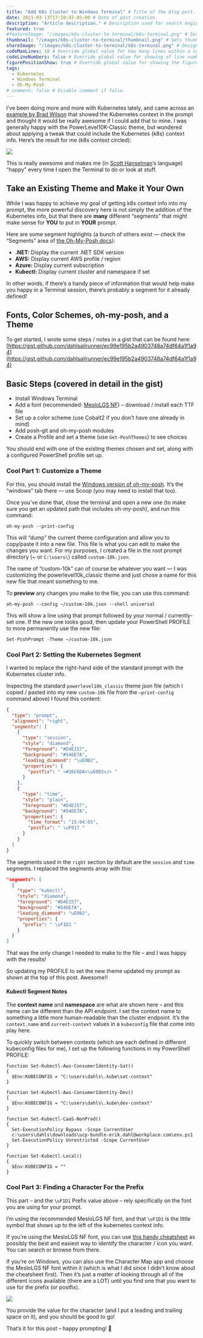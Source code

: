 ```yaml
---
title: "Add K8s Cluster to Windows Terminal" # Title of the blog post.
date: 2021-03-13T17:10:47-05:00 # Date of post creation.
description: "Article description." # Description used for search engine.
featured: true 
#featureImage: "/images/k8s-cluster-to-terminal/k8s-terminal.png" # Sets featured image on blog post.
thumbnail: "/images/k8s-cluster-to-terminal/thumbnail.png" # Sets thumbnail image appearing inside card on homepage.
shareImage: "/images/k8s-cluster-to-terminal/k8s-terminal.png" # Designate a separate image for social media sharing.
codeMaxLines: 18 # Override global value for how many lines within a code block before auto-collapsing.
codeLineNumbers: false # Override global value for showing of line numbers within code block.
figurePositionShow: true # Override global value for showing the figure label.
tags:
  - Kubernetes
  - Windows Terminal
  - Oh-My-Posh
# comment: false # Disable comment if false.
---
```


I’ve been doing more and more with Kubernetes lately, and came across an [example by Brad Wilson](https://bradwilson.io/blog/prompt/powershell) that showed the Kubernetes context in the prompt and thought it would be really awesome if I could add that to mine. I was generally happy with the PowerLevel10K-Classic theme, but wondered about applying a tweak that could include the Kubernetes (k8s) context info. Here’s the result for me (k8s context circled):

![](/images/k8s-cluster-to-terminal/k8s-terminal.png)

This is really awesome and makes me (in [Scott Hanselman](https://www.hanselman.com/about)‘s language) “happy” every time I open the Terminal to do or look at stuff.

## Take an Existing Theme and Make it Your Own
While I was happy to achieve my goal of getting k8s context info into my prompt, the more powerful discovery here is not simply the addition of the Kubernetes info, but that there are **many** different “segments” that might make sense for **YOU** to put in **YOUR** prompt.

Here are some segment highlights (a bunch of others exist — check the “Segments” area of [the Oh-My-Posh docs](https://ohmyposh.dev/docs/)):

* **.NET:** Display the current .NET SDK version
* **AWS:** Display current AWS profile / region
* **Azure:** Display current subscription
* **Kubectl:** Display current cluster and namespace if set

In other words, if there’s a handy piece of information that would help make you happy in a Terminal session, there’s probably a segment for it already defined!

## Fonts, Color Schemes, oh-my-posh, and a Theme
To get started, I wrote some steps / notes in a gist that can be found here: [https://gist.github.com/dahlsailrunner/ec99e195b2a4903748a74df64a1f1a94](https://gist.github.com/dahlsailrunner/ec99e195b2a4903748a74df64a1f1a94)

## Basic Steps (covered in detail in the gist)
* Install Windows Terminal
* Add a font (recommended: [MesloLGS NF](https://github.com/romkatv/powerlevel10k#manual-font-installation)) – download / install each TTF file
* Set up a color scheme (use Cobalt2 if you don’t have one already in mind)
* Add posh-git and oh-my-posh modules
* Create a Profile and set a theme (use `Get-PoshThemes`) to see choices

You should end with one of the existing themes chosen and set, along with a configured PowerShell profile set up.

### Cool Part 1: Customize a Theme
For this, you should install the [Windows version of oh-my-posh](https://ohmyposh.dev/docs/windows). It’s the “windows” tab there — use Scoop (you may need to install that too).

Once you’ve done that, close the terminal and open a new one (to make sure you get an updated path that includes oh-my-posh), and run this command:

```
oh-my-posh --print-config
```
This will “dump” the current theme configuration and allow you to copy/paste it into a new file. This file is what you can edit to make the changes you want. For my purposes, I created a file in the root prompt directory (~ or `C:\users\`) called `custom-10k.json`.

The name of “custom-10k” can of course be whatever you want — I was customizing the powerlevel10k_classic theme and just chose a name for this new file that meant something to me.

To **preview** any changes you make to the file, you can use this command:
```
oh-my-posh --config ~/custom-10k.json --shell universal
```
This will show a line using that prompt followed by your normal / currently-set one. If the new one looks good, then update your PowerShell PROFILE to more permanently use the new file:
```posh
Set-PoshPrompt -Theme ~/custom-10k.json
```

###  Cool Part 2: Setting the Kubernetes Segment
I wanted to replace the right-hand side of the standard prompt with the Kubernetes
cluster info.

Inspecting the standard `powerlevel10k_classic` theme json file (which I copied / pasted into my new `custom-10k` file from the `–print-config` command above) I found this content:

```json 6, 16
{
  "type": "prompt",
  "alignment": "right",
  "segments": [
    {
      "type": "session",
      "style": "diamond",
      "foreground": "#D4E157",
      "background": "#546E7A",
      "leading_diamond": "\uE0B2",
      "properties": {
        "postfix": " <#26C6DA>\uE0B3</> "
      }
    },
    {
      "type": "time",
      "style": "plain",
      "foreground": "#D4E157",
      "background": "#546E7A",
      "properties": {
        "time_format": "15:04:05",
        "postfix": " \uF017 "
      }
    }
  ]
}
```
The segments used in the `right` section by default are the `session` and `time` segments. I replaced the segments array with this:
```json
"segments": [
  {
    "type": "kubectl",
    "style": "diamond",
    "foreground": "#D4E157",
    "background": "#546E7A",
    "leading_diamond": "uE0B2",
    "properties": {             
      "prefix": " \uF1D1 "
    }
  }  
]
```

That was the only change I needed to make to the file – and I was happy with the results!

So updating my PROFILE to set the new theme updated my prompt as shown at the top of this post. Awesome!!

#### Kubectl Segment Notes
The **context name** and **namespace** are what are shown here – and this name can be different than the API endpoint. I set the context name to something a little more human-readable than the cluster endpoint. It’s the `context.name` and `current-context` values in a `kubeconfig` file that come into play here.

To quickly switch between contexts (which are each defined in different kubeconfig files for me), I set up the following functions in my PowerShell PROFILE:

```posh
function Set-Kubectl-Aws-ConsumerIdentity-Sat()
{
  $Env:KUBECONFIG = "C:\users\dahls\.kube\sat-context"
} 
 
function Set-Kubectl-Aws-ConsumerIdentity-Dev()
{
  $Env:KUBECONFIG = "C:\users\dahls\.kube\dev-context"
}
 
function Set-Kubectl-CaaS-NonProd()
{
  Set-ExecutionPolicy Bypass -Scope CurrentUser
  c:\users\dahls\downloads\ucp-bundle-erik.dahl@workplace.com\env.ps1
  Set-ExecutionPolicy Unrestricted -Scope CurrentUser
} 
 
function Set-Kubectl-Local()
{
  $Env:KUBECONFIG = ""
}
```

### Cool Part 3: Finding a Character For the Prefix
This part – and the `\uF1D1` Prefix value above – rely specifically on the font you are using for your prompt.

I’m using the recommended MesloLGS NF font, and that `\uF1D1` is the little symbol that shows up to the left of the kubernetes context info.

If you’re using the MesloLGS NF font, you can use [this handy cheatsheet](https://www.nerdfonts.com/cheat-sheet) as possibly the best and easiest way to identify the character / icon you want. You can search or browse from there.

If you’re on Windows, you can also use the Character Map app and choose the MesloLGS NF font within it (which is what I did since I didn’t know about the cheatsheet first). Then it’s just a matter of looking through all of the different icons available (there are a LOT) until you find one that you want to use for the prefix (or postfix).

![](/images/k8s-cluster-to-terminal/char-map.png)

You provide the value for the character (and I put a leading and trailing space on it), and you should be good to go!

That’s it for this post – happy prompting! 🙂